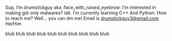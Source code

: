  Sup, I’m drumstickguy aka :face_with_raised_eyebrow:
 I’m interested in making gdi only malwares? idk.
 I’m currently learning C++ And Python.
 How to reach me? Well... you can dm me! Email is drumstickguy3@gmail.com
 He/Him
<!---
drumstickguy/drumstickguy is a ✨ special ✨ repository because its `README.md` (this file) appears on your GitHub profile.
You can click the Preview link to take a look at your changes.
--->





blub blub blub blub blub blub blub blub blub blub
